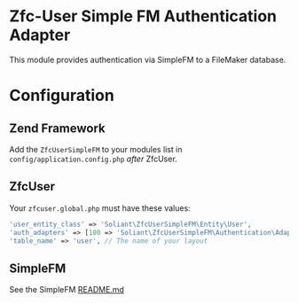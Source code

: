 Zfc-User Simple FM Authentication Adapter
=========================================

This module provides authentication via SimpleFM to a FileMaker database.


Configuration
=============

Zend Framework
--------------
Add the ```ZfcUserSimpleFM``` to your modules list in ```config/application.config.php``` _after_ ZfcUser.


ZfcUser
-------
Your ```zfcuser.global.php``` must have these values:

```php
'user_entity_class' => 'Soliant\ZfcUserSimpleFM\Entity\User',
'auth_adapters' => [100 => 'Soliant\ZfcUserSimpleFM\Authentication\Adapter\SimpleFM'],
'table_name' => 'user', // The name of your layout
```

SimpleFM
--------

See the SimpleFM [README.md](https://github.com/soliantconsulting/SimpleFM/blob/master/README.md)

